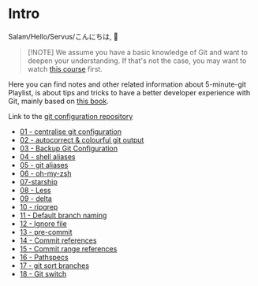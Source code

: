 # Intro

Salam/Hello/Servus/こんにちは, :wave:

>  [!NOTE] 
> We assume you have a basic knowledge of Git and want to deepen your understanding. If that's not the case, you may want to watch [this course](https://faradars.org/courses/fvgit9609-git-github-gitlab) first.

Here you can find notes and other related information about 5-minute-git Playlist, is about tips and tricks to have a better developer experience with Git, mainly based on [this book](https://adamj.eu/books/#boost-your-git-dx).

Link to the [git configuration repository](https://github.com/GreatBahram/dotfiles2)

- [01 - centralise git configuration](./notes/01-centralise-git-configuration.md)
- [02 - autocorrect & colourful git output](./notes/02-autofix-colourful-output.md)
- [03 - Backup Git Configuration](./notes/03-backup-configuration.md)
- [04 - shell aliases](./notes/04-shell-aliases.md)
- [05 - git aliases](./notes/05-git-aliases.md)
- [06 - oh-my-zsh](./notes/06-oh-my-zsh.md)
- [07-starship](./notes/07-starship.md)
- [08 - Less](./notes/08-less.md)
- [09 - delta](./notes/09-delta.md)
- [10 - ripgrep](./notes/10-ripgrep.md)
- [11 - Default branch naming](./notes/11-default-branch-naming.md)
- [12 - Ignore file](./notes/12-ignore-file.md)
- [13 - pre-commit](./notes/13-pre-commit.md)
- [14 - Commit references](./notes/14-commit-references.md)
- [15 - Commit range references](./notes/15-commit-range-references.md)
- [16 - Pathspecs](./notes/16-pathspecs.md)
- [17 - git sort branches](./notes/17-branch-sort.md)
- [18 - Git switch](./notes/18-git-switch.md)
